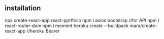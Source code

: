 ## installation

npx create-react-app react-pprtfolio
npm i axios bootstrap //for API
npm i react-router-dom
npm i moment
heroku create --buildpack mars/create-react-app  //heroku
Bearer